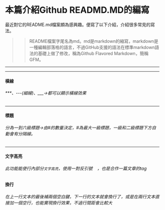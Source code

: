 # 本篇介紹Github READMD.MD的編寫
最近對它的README.md檔案頗為感興趣。便寫了以下介紹，介紹很多常見的寫法。
>> README檔案字尾名為md。md是markdown的縮寫，markdown是一種編輯部落格的語言，不過GitHub支援的語法在標準markdown語法的基礎上做了修改，稱為Github Flavored Markdown，簡稱GFM。
***
---
#### 橫線  
###### ***、---(細線)、___->都可以顯示橫線效果
---
#### 標題  
###### 分為一到六級標題->由#的數量決定，#為最大一級標題，一級和二級標題下方自動會有分隔線。
---
#### 文字高亮  
###### 此功能能使行內部分`文字高亮`，使用一對反引號 ` ` ，也是合作一篇文章的tag 
#### 換行  
###### 在上一行文本的最後補兩個空白鍵，下一行的文本就會換行了，或是在兩行文本直接加一個空行，也能實現換行效果，不過行間距會比較大

